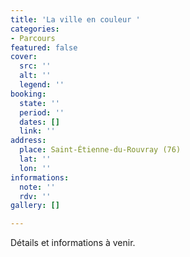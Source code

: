 ```yaml
---
title: 'La ville en couleur '
categories:
- Parcours
featured: false
cover:
  src: ''
  alt: ''
  legend: ''
booking:
  state: ''
  period: ''
  dates: []
  link: ''
address:
  place: Saint-Étienne-du-Rouvray (76)
  lat: ''
  lon: ''
informations:
  note: ''
  rdv: ''
gallery: []

---
```

Détails et informations à venir.